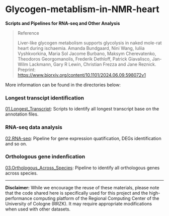 # Glycogen-metablism-in-NMR-heart
**Scripts and Pipelines for RNA-seq and Other Analysis**

>Reference
>
>Liver-like glycogen metabolism supports glycolysis in naked mole-rat heart during ischaemia. Amanda Bundgaard, Nini Wang, Iuliia Vyshkvorkina, Maria Sol Jacome Burbano, Maksym Cherevatenko, Theodoros Georgomanolis, Frederik Dethloff, Patrick Giavalisco, Jan-Wilm Lackmann, Gary R Lewin, Christian Frezza and Jane Reznick.
>Preprint: https://www.biorxiv.org/content/10.1101/2024.06.09.598072v1  


More information can be found in the directories below:
### Longest transcipt identification
[01.Longest_Transcript](https://github.com/NiniWang/Glycogen-metablism-in-NMR-heart/tree/main/01.Longest_Transcript): Scripts to identify all longest transcript base on the annotation files.

### RNA-seq data analysis
[02.RNA-seq](https://github.com/NiniWang/Glycogen-metablism-in-NMR-heart/tree/main/02.RNA-seq): Pipeline for gene expression quatification, DEGs identification and so on.

### Orthologous gene indenfication
[03.Orthologous_Across_Species](https://github.com/NiniWang/Glycogen-metablism-in-NMR-heart/tree/main/03.Orthologous_Across_Species): Pipeline to identify all orthologous genes across species.
  
    
___
**Disclaimer:** While we encourage the reuse of these materials, please note that the code shared here is specifically used for this project and the high-performance computing platform of the Regional Computing Center of the University of Cologne (RRZK). It may require appropriate modifications when used with other datasets.
